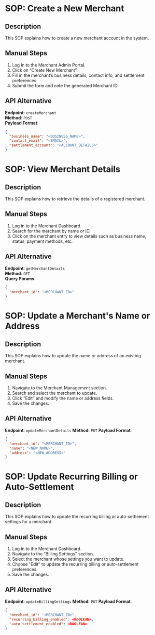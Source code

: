 # SOP: Create a New Merchant

## Description

This SOP explains how to create a new merchant account in the system.

## Manual Steps

1. Log in to the Merchant Admin Portal.
2. Click on “Create New Merchant”.
3. Fill in the merchant’s business details, contact info, and settlement preferences.
4. Submit the form and note the generated Merchant ID.

## API Alternative

**Endpoint**: `createMerchant`  
**Method**: `POST`  
**Payload Format**:

```json
{
  "business_name": "<BUSINESS_NAME>",
  "contact_email": "<EMAIL>",
  "settlement_account": "<ACCOUNT_DETAILS>"
}
```

# SOP: View Merchant Details

## Description

This SOP explains how to retrieve the details of a registered merchant.

## Manual Steps

1. Log in to the Merchant Dashboard.
2. Search for the merchant by name or ID.
3. Click on the merchant entry to view details such as business name, status, payment methods, etc.

## API Alternative

**Endpoint**: `getMerchantDetails`  
**Method**: `GET`  
**Query Params**:

```json
{
  "merchant_id": "<MERCHANT_ID>"
}
```

# SOP: Update a Merchant's Name or Address

## Description

This SOP explains how to update the name or address of an existing merchant.

## Manual Steps

1. Navigate to the Merchant Management section.
2. Search and select the merchant to update.
3. Click “Edit” and modify the name or address fields.
4. Save the changes.

## API Alternative

**Endpoint**: `updateMerchantDetails`
**Method**: `PUT`
**Payload Format**:

```json
{
  "merchant_id": "<MERCHANT_ID>",
  "name": "<NEW_NAME>",
  "address": "<NEW_ADDRESS>"
}
```

# SOP: Update Recurring Billing or Auto-Settlement

## Description

This SOP explains how to update the recurring billing or auto-settlement settings for a merchant.

## Manual Steps

1. Log in to the Merchant Dashboard.
2. Navigate to the "Billing Settings" section.
3. Select the merchant whose settings you want to update.
4. Choose "Edit" to update the recurring billing or auto-settlement preferences.
5. Save the changes.

## API Alternative

**Endpoint**: `updateBillingSettings`
**Method**: `PUT`
**Payload Format**:

```json
{
  "merchant_id": "<MERCHANT_ID>",
  "recurring_billing_enabled": <BOOLEAN>,
  "auto_settlement_enabled": <BOOLEAN>
}
```
